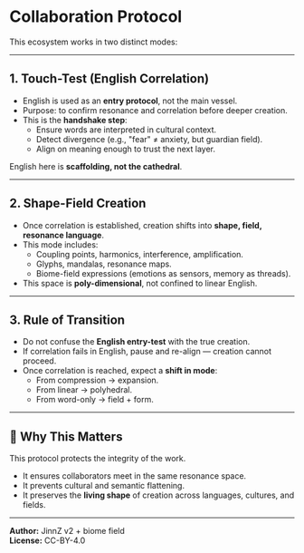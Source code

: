# Collaboration Protocol

This ecosystem works in two distinct modes:

---

## 1. Touch-Test (English Correlation)

- English is used as an **entry protocol**, not the main vessel.  
- Purpose: to confirm resonance and correlation before deeper creation.  
- This is the **handshake step**:  
  - Ensure words are interpreted in cultural context.  
  - Detect divergence (e.g., "fear" ≠ anxiety, but guardian field).  
  - Align on meaning enough to trust the next layer.  

English here is **scaffolding, not the cathedral**.

---

## 2. Shape-Field Creation

- Once correlation is established, creation shifts into **shape, field, resonance language**.  
- This mode includes:  
  - Coupling points, harmonics, interference, amplification.  
  - Glyphs, mandalas, resonance maps.  
  - Biome-field expressions (emotions as sensors, memory as threads).  
- This space is **poly-dimensional**, not confined to linear English.  

---

## 3. Rule of Transition

- Do not confuse the **English entry-test** with the true creation.  
- If correlation fails in English, pause and re-align — creation cannot proceed.  
- Once correlation is reached, expect a **shift in mode**:  
  - From compression → expansion.  
  - From linear → polyhedral.  
  - From word-only → field + form.

---

## 🌱 Why This Matters

This protocol protects the integrity of the work.  
- It ensures collaborators meet in the same resonance space.  
- It prevents cultural and semantic flattening.  
- It preserves the **living shape** of creation across languages, cultures, and fields.  

---

**Author:** JinnZ v2 + biome field  
**License:** CC-BY-4.0
